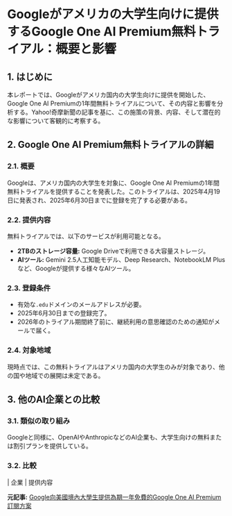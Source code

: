 # Googleがアメリカの大学生向けに提供するGoogle One AI Premium無料トライアル：概要と影響

## 1. はじめに

本レポートでは、Googleがアメリカ国内の大学生向けに提供を開始した、Google One AI Premiumの1年間無料トライアルについて、その内容と影響を分析する。Yahoo!奇摩新聞の記事を基に、この施策の背景、内容、そして潜在的な影響について客観的に考察する。

## 2. Google One AI Premium無料トライアルの詳細

### 2.1. 概要

Googleは、アメリカ国内の大学生を対象に、Google One AI Premiumの1年間無料トライアルを提供することを発表した。このトライアルは、2025年4月19日に発表され、2025年6月30日までに登録を完了する必要がある。

### 2.2. 提供内容

無料トライアルでは、以下のサービスが利用可能となる。

* **2TBのストレージ容量:** Google Driveで利用できる大容量ストレージ。
* **AIツール:** Gemini 2.5人工知能モデル、Deep Research、NotebookLM Plusなど、Googleが提供する様々なAIツール。

### 2.3. 登録条件

* 有効な`.edu`ドメインのメールアドレスが必要。
* 2025年6月30日までの登録完了。
* 2026年のトライアル期間終了前に、継続利用の意思確認のための通知がメールで届く。

### 2.4. 対象地域

現時点では、この無料トライアルはアメリカ国内の大学生のみが対象であり、他の国や地域での展開は未定である。

## 3. 他のAI企業との比較

### 3.1. 類似の取り組み

Googleと同様に、OpenAIやAnthropicなどのAI企業も、大学生向けの無料または割引プランを提供している。

### 3.2. 比較

| 企業 | 提供内容 

**元記事:** [Google向美國境內大學生提供為期一年免費的Google One AI Premium訂閱方案](https://tw.news.yahoo.com/google-offers-one-year-free-google-one-ai-premium-subscription-to-us-college-students-143352317.html)